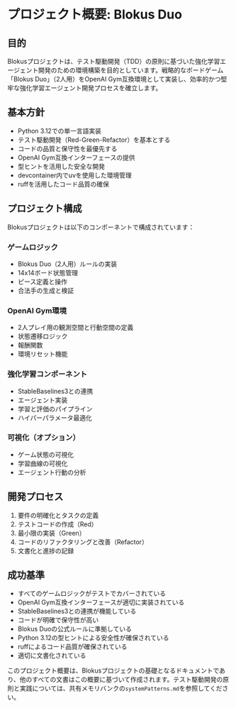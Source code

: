 # プロジェクト概要: Blokus Duo

## 目的

Blokusプロジェクトは、テスト駆動開発（TDD）の原則に基づいた強化学習エージェント開発のための環境構築を目的としています。戦略的なボードゲーム「Blokus Duo」（2人用）をOpenAI Gym互換環境として実装し、効率的かつ堅牢な強化学習エージェント開発プロセスを確立します。

## 基本方針

- Python 3.12での単一言語実装
- テスト駆動開発（Red-Green-Refactor）を基本とする
- コードの品質と保守性を最優先する
- OpenAI Gym互換インターフェースの提供
- 型ヒントを活用した安全な開発
- devcontainer内でuvを使用した環境管理
- ruffを活用したコード品質の確保

## プロジェクト構成

Blokusプロジェクトは以下のコンポーネントで構成されています：

### ゲームロジック
- Blokus Duo（2人用）ルールの実装
- 14x14ボード状態管理
- ピース定義と操作
- 合法手の生成と検証

### OpenAI Gym環境
- 2人プレイ用の観測空間と行動空間の定義
- 状態遷移ロジック
- 報酬関数
- 環境リセット機能

### 強化学習コンポーネント
- StableBaselines3との連携
- エージェント実装
- 学習と評価のパイプライン
- ハイパーパラメータ最適化

### 可視化（オプション）
- ゲーム状態の可視化
- 学習曲線の可視化
- エージェント行動の分析

## 開発プロセス

1. 要件の明確化とタスクの定義
2. テストコードの作成（Red）
3. 最小限の実装（Green）
4. コードのリファクタリングと改善（Refactor）
5. 文書化と進捗の記録

## 成功基準

- すべてのゲームロジックがテストでカバーされている
- OpenAI Gym互換インターフェースが適切に実装されている
- StableBaselines3との連携が機能している
- コードが明確で保守性が高い
- Blokus Duoの公式ルールに準拠している
- Python 3.12の型ヒントによる安全性が確保されている
- ruffによるコード品質が確保されている
- 適切に文書化されている

このプロジェクト概要は、Blokusプロジェクトの基礎となるドキュメントであり、他のすべての文書はこの概要に基づいて作成されます。テスト駆動開発の原則と実践については、共有メモリバンクの`systemPatterns.md`を参照してください。
